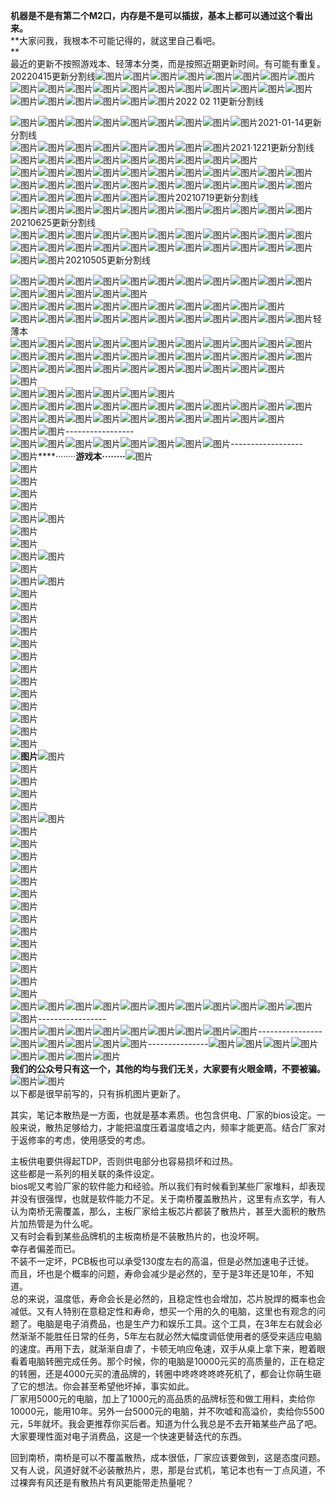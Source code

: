   
**机器是不是有第二个M2口，内存是不是可以插拔，基本上都可以通过这个看出来。**  
**大家问我，我根本不可能记得的，就这里自己看吧。  
**  
最近的更新不按照游戏本、轻薄本分类，而是按照近期更新时间。有可能有重复。  
20220415更新分割线![图片](https://mmbiz.qpic.cn/mmbiz_jpg/Wuan8G2kSYic1ZRwicWUibmic7JACcgW2BvWO1rZ5sjFxQT2P3kUVR0yo5kVLgJrVjvia8hVhTY1Jnia0oczZicwbeibWA/640?wx_fmt=jpeg)![图片](https://mmbiz.qpic.cn/mmbiz_jpg/Wuan8G2kSYic1ZRwicWUibmic7JACcgW2BvW2LNKveP6uXzXnwbJePzE5UTcpgFD0jF6ONK5QhKU0l9VwCE9yrIG2g/640?wx_fmt=jpeg)![图片](https://mmbiz.qpic.cn/mmbiz_jpg/Wuan8G2kSYic1ZRwicWUibmic7JACcgW2BvW8zKG1GxgT6vfibho2Yus3eIpbysmfFxiblKZOyesrul9TQOm7wRmzQGw/640?wx_fmt=jpeg)![图片](https://mmbiz.qpic.cn/mmbiz_jpg/Wuan8G2kSYic1ZRwicWUibmic7JACcgW2BvWGiclw5VtoxeOJFPVGQdJeLc2w8kibJ41c14Dl1m7NtuB4Gy7bLE17NCA/640?wx_fmt=jpeg)![图片](https://mmbiz.qpic.cn/mmbiz_jpg/Wuan8G2kSYic1ZRwicWUibmic7JACcgW2BvWOaLKtxcJDg5G3lrKOTjlPtkOQqRL4rJwrvAtCaf4FCJXaup7wq3uag/640?wx_fmt=jpeg)![图片](https://mmbiz.qpic.cn/mmbiz_jpg/Wuan8G2kSYic1ZRwicWUibmic7JACcgW2BvWtXGUsUc4kaRh737H7oVBFtKSYB45cqezwTZQjhgQ7NmrGMrUF8o1cA/640?wx_fmt=jpeg)![图片](https://mmbiz.qpic.cn/mmbiz_jpg/Wuan8G2kSYic1ZRwicWUibmic7JACcgW2BvW9hAAYkJGmDHYNFZTcJibauXiabkmFcicReiaQ2ACNhd2Nq8B1VjiaZTQR5g/640?wx_fmt=jpeg)![图片](https://mmbiz.qpic.cn/mmbiz_jpg/Wuan8G2kSYic1ZRwicWUibmic7JACcgW2BvWN6RaF1mfjkROMpBTM4z2YQBFYaGgUsN6iaElw50Awe2w5PaCUAs0Vjg/640?wx_fmt=jpeg)![图片](https://mmbiz.qpic.cn/mmbiz_jpg/Wuan8G2kSYic1ZRwicWUibmic7JACcgW2BvWBlO7m7ic8NdktfASAdyPYCe2ZeDqpxmbnNgsj8wFF2uC6z8s6rsdSrw/640?wx_fmt=jpeg)![图片](https://mmbiz.qpic.cn/mmbiz_jpg/Wuan8G2kSYic1ZRwicWUibmic7JACcgW2BvWMZWdNhT7BUVMzxaZrUeWibgyhRT6e0zPFX9Moiab5yrfwadqGekDP7GA/640?wx_fmt=jpeg)![图片](https://mmbiz.qpic.cn/mmbiz_jpg/Wuan8G2kSYic1ZRwicWUibmic7JACcgW2BvWfcJcKmVpOvXwp2rMsp8nVJudRKUib1dNmTSsMPPWFDOtjoM5YuyKMIw/640?wx_fmt=jpeg)![图片](https://mmbiz.qpic.cn/mmbiz_jpg/Wuan8G2kSYic1ZRwicWUibmic7JACcgW2BvWtLLXck47iaG96OOND2aopWF6VhpYpPDoZ0Cdw8ywHTC3paSvve1WmlA/640?wx_fmt=jpeg)![图片](https://mmbiz.qpic.cn/mmbiz_jpg/Wuan8G2kSYic1ZRwicWUibmic7JACcgW2BvWE3Iuwzrq1SSicSTyOAoZOeEudJsCGytx2ia7zMFOyUZC6eicWuuU0BX0w/640?wx_fmt=jpeg)![图片](https://mmbiz.qpic.cn/mmbiz_jpg/Wuan8G2kSYic1ZRwicWUibmic7JACcgW2BvWWMXnN48icuNgR3JVm1rlkEricBOBXgib0AKE9KIEgnOFCT0G1TAvMnlDQ/640?wx_fmt=jpeg)![图片](https://mmbiz.qpic.cn/mmbiz_jpg/Wuan8G2kSYic1ZRwicWUibmic7JACcgW2BvW2vyRRxx2deibwiceNnMt2Acu5YXvcj08yfvzHh3CurPC95zeyjM8RriaA/640?wx_fmt=jpeg)![图片](https://mmbiz.qpic.cn/mmbiz_jpg/Wuan8G2kSYic1ZRwicWUibmic7JACcgW2BvWL6xsUtb7xSWZazdTRDrlr9XzSEoWDRT7umxQcia1fEaIuTgiaJEel13w/640?wx_fmt=jpeg)![图片](https://mmbiz.qpic.cn/mmbiz_jpg/Wuan8G2kSYic1ZRwicWUibmic7JACcgW2BvWCaK8DfpcVwHtSDGkwfWiaOhnAWXsJe3mvhmLTJgEGABUzw2xmic3bWRg/640?wx_fmt=jpeg)![图片](https://mmbiz.qpic.cn/mmbiz_jpg/Wuan8G2kSYic1ZRwicWUibmic7JACcgW2BvW5LgD6OnQYpekFvsU0aoy8tftGN5ibWZ4ia6HRmQIISXhtVwLKggJwrOg/640?wx_fmt=jpeg)![图片](https://mmbiz.qpic.cn/mmbiz_jpg/Wuan8G2kSYic1ZRwicWUibmic7JACcgW2BvWKibmKoQeygEaSgFQ7eeuVeZUz5XqNL4MlR8KdOsQ4LP8pic12K63qtNg/640?wx_fmt=jpeg)![图片](https://mmbiz.qpic.cn/mmbiz_jpg/Wuan8G2kSYic1ZRwicWUibmic7JACcgW2BvWEWXqYI5X3puWDxj2RNicricDH8KurRAVtNafwq9fgo9viajyNah527U5w/640?wx_fmt=jpeg)![图片](https://mmbiz.qpic.cn/mmbiz_jpg/Wuan8G2kSYic1ZRwicWUibmic7JACcgW2BvWwpfJROLCBiadVP3tial9vZp2Tsibnh0G52hJdNO07M0OuNowUeuic9fEZg/640?wx_fmt=jpeg)![图片](https://mmbiz.qpic.cn/mmbiz_jpg/Wuan8G2kSYic1ZRwicWUibmic7JACcgW2BvWQNbQhTmCS4pP6zDgg3uSypSsh1xm6PRrPL8XS4PpM7iaz9MeJCp1DicA/640?wx_fmt=jpeg)![图片](https://mmbiz.qpic.cn/mmbiz_jpg/Wuan8G2kSYic1ZRwicWUibmic7JACcgW2BvWSbEchNFIf3lGlaSOUChBeAlOcZBjdjuaT11ABr54oTrMkfRibwG8CAg/640?wx_fmt=jpeg)![图片](https://mmbiz.qpic.cn/mmbiz_jpg/Wuan8G2kSYic1ZRwicWUibmic7JACcgW2BvWdSFIxic63N2IfQsXztJuNPAf3tUu4jlnItibJQ9Hyr8z7ECf1IPVbH2w/640?wx_fmt=jpeg)![图片](https://mmbiz.qpic.cn/mmbiz_jpg/Wuan8G2kSYic1ZRwicWUibmic7JACcgW2BvWM3nDkf3OO8ccP7ia0fVltMblDtL1AyycCBjs01t9Mef3vrlne54lYbg/640?wx_fmt=jpeg)2022 02 11更新分割线  
  
![图片](https://mmbiz.qpic.cn/mmbiz_jpg/Wuan8G2kSY85ejs4EwbreR53wiajmrIVM30aGFsu7cbRuNFibNn2SHHuMHInjq8J2bCE9YdhiabvIBMtF6OrQcjfg/640?wx_fmt=jpeg)![图片](https://mmbiz.qpic.cn/mmbiz_jpg/Wuan8G2kSY85ejs4EwbreR53wiajmrIVMMpibKXxHqvFvTzhIZ3OpNuyicnklRaO881GmDysme0yC14uMR2T7RBKA/640?wx_fmt=jpeg)![图片](https://mmbiz.qpic.cn/mmbiz_jpg/Wuan8G2kSY85ejs4EwbreR53wiajmrIVMKPRC4r9IKv5UGuT7H1AAzYKYIG3E4DZqu00U0K33qNbj9QMqUvFXMw/640?wx_fmt=jpeg)![图片](https://mmbiz.qpic.cn/mmbiz_jpg/Wuan8G2kSY85ejs4EwbreR53wiajmrIVM5WKv4kIesSPLn8sFClic8u0RlqyrXPHGUNKQ5MBlGnwhnfGDeps5NEA/640?wx_fmt=jpeg)![图片](https://mmbiz.qpic.cn/mmbiz_jpg/Wuan8G2kSY85ejs4EwbreR53wiajmrIVMYMVib7O9djiaoiavI1FZcaLAtsgbTyhPtP5Tmzu7JdVm7PYOGWibk7ysgQ/640?wx_fmt=jpeg)![图片](https://mmbiz.qpic.cn/mmbiz_jpg/Wuan8G2kSY85ejs4EwbreR53wiajmrIVMxDicjY98E2YL7mGRs5rzYjEjaGPSN6IJT03CDJVic7s4hODQzf9A5CKw/640?wx_fmt=jpeg)![图片](https://mmbiz.qpic.cn/mmbiz_jpg/Wuan8G2kSY85ejs4EwbreR53wiajmrIVMjib5DOianVywrhzAjL4pqnKEnLNDUwkEoqDZCGibf3V6D2dRfP7kVMPZw/640?wx_fmt=jpeg)![图片](https://mmbiz.qpic.cn/mmbiz_jpg/Wuan8G2kSY85ejs4EwbreR53wiajmrIVMicyRGs5Wy3rbfxfu4wG13v1o1qZs4ubPLUHXhAaBjcaR1jMuCF3HZDw/640?wx_fmt=jpeg)![图片](https://mmbiz.qpic.cn/mmbiz_jpg/Wuan8G2kSY85ejs4EwbreR53wiajmrIVMiamUsORuegT9cCkhfoR4c1gTic3yc1lf4CDibam1QLDGO55bEjia2FFnng/640?wx_fmt=jpeg)2021-01-14更新分割线  
![图片](https://mmbiz.qpic.cn/mmbiz_jpg/Wuan8G2kSYibE2rficVcf4yRMgzaicj5WcE1p2gL5vMNtnID6oV94bBibiauuKRCvCz4hK4MXvXmmAiaZqnNtoytAeCA/640?wx_fmt=jpeg)![图片](https://mmbiz.qpic.cn/mmbiz_jpg/Wuan8G2kSYicn62IeaA6nN6A0lsYDJ3nz3PbKjZXUTeD9lyXZmOR4107rShUMuYOzrDbliaurvKOZlshQiabxhBeg/640?wx_fmt=jpeg)![图片](https://mmbiz.qpic.cn/mmbiz_jpg/Wuan8G2kSYicn62IeaA6nN6A0lsYDJ3nzicvg777XLo8QvjSDlC7G0WS0xaic0vgAnAow9YFyoiaw1kNBkKnicBX0cQ/640?wx_fmt=jpeg)![图片](https://mmbiz.qpic.cn/mmbiz_jpg/Wuan8G2kSYicn62IeaA6nN6A0lsYDJ3nz8KSosEfTHh6LaK53XxS9QrYhX1NApxXGuibHVicck4qSvRSoP8Aepc9Q/640?wx_fmt=jpeg)![图片](https://mmbiz.qpic.cn/mmbiz_jpg/Wuan8G2kSYicn62IeaA6nN6A0lsYDJ3nz0O23agCjgDicMFIz0cJM18Hc1CNmLfcMwZ6iaPHiczSiaxibVA7ta1eMdHg/640?wx_fmt=jpeg)![图片](https://mmbiz.qpic.cn/mmbiz_jpg/Wuan8G2kSYicn62IeaA6nN6A0lsYDJ3nzO8k0oGUsVLNibq7tYGDqyFAoFQTXaT0ve1onCJQXRxGUlbicTqRaelJw/640?wx_fmt=jpeg)![图片](https://mmbiz.qpic.cn/mmbiz_jpg/Wuan8G2kSYicn62IeaA6nN6A0lsYDJ3nzlwnowDmicKVkQiaqkyGicia0MDgic1N32LrrY2kHHibpHRsIWCzT1DbAfEUA/640?wx_fmt=jpeg)![图片](https://mmbiz.qpic.cn/mmbiz_jpg/Wuan8G2kSYicn62IeaA6nN6A0lsYDJ3nzojA3HvIxoxJM1o95OOCKXZlgRBokSx08iaJDojqCu2ZpPbJrfpK0N3A/640?wx_fmt=jpeg)2021·1221更新分割线  
![图片](https://mmbiz.qpic.cn/mmbiz_jpg/Wuan8G2kSY84AGkh2BfkJ7vFEOrgZe6DKgkKH0GRybVFicbLA5vV5dWFnBWziaWjbZ760V0j6O1LLTKfrh5hhLGg/640?wx_fmt=jpeg)![图片](https://mmbiz.qpic.cn/mmbiz_jpg/Wuan8G2kSY84AGkh2BfkJ7vFEOrgZe6DLEKAK1th0qohHrq33ia7yCRIicouwibv2P3a4OUxYeo5Mw9qdac54Dxcw/640?wx_fmt=jpeg)![图片](https://mmbiz.qpic.cn/mmbiz_jpg/Wuan8G2kSY84AGkh2BfkJ7vFEOrgZe6DCrZfpu85RB8YQzibOicvDA3LC5Q0nicGURgHnAzJzfRXkLYZGjXib9OOkQ/640?wx_fmt=jpeg)![图片](https://mmbiz.qpic.cn/mmbiz_jpg/Wuan8G2kSY84AGkh2BfkJ7vFEOrgZe6DO7n2SeRIq9NApVy5iaOUpB7MeG6kAl3YtYjmDc4eGBkdYicDC1ibTqBHg/640?wx_fmt=jpeg)![图片](https://mmbiz.qpic.cn/mmbiz_jpg/Wuan8G2kSY84AGkh2BfkJ7vFEOrgZe6D9W6gPdPOyAkYKLnHu5mFq5XictqfwPmm8GG26UGPvpfeoBGgicOanWRw/640?wx_fmt=jpeg)![图片](https://mmbiz.qpic.cn/mmbiz_jpg/Wuan8G2kSY84AGkh2BfkJ7vFEOrgZe6DkZbmytbWV32huBrefu0SAe7YpQrIGoWmz1ZbGtXWSUX9MqmYcTtaBg/640?wx_fmt=jpeg)![图片](https://mmbiz.qpic.cn/mmbiz_jpg/Wuan8G2kSY84AGkh2BfkJ7vFEOrgZe6Dh0iaoxAlyCe2fKEZu4aIF4nibENNoJrhln8KZU8G0K3HrB8UJ1wTljaw/640?wx_fmt=jpeg)![图片](https://mmbiz.qpic.cn/mmbiz_jpg/Wuan8G2kSY84AGkh2BfkJ7vFEOrgZe6Dic5ibhvbmrN4pGgzbibHp1NljEEclIhOVibVl0WUEXtJXbdW2aZOT7wpqQ/640?wx_fmt=jpeg)![图片](https://mmbiz.qpic.cn/mmbiz_jpg/Wuan8G2kSY84AGkh2BfkJ7vFEOrgZe6DU9w3bK8GKgkExP1X1SIXA5m0FlKdt4QM5eiaMO6J2Vu8zypia78yibw0Q/640?wx_fmt=jpeg)  
![图片](https://mmbiz.qpic.cn/mmbiz_jpg/Wuan8G2kSY84AGkh2BfkJ7vFEOrgZe6DhgTUJwdUEX4cz9HJ5Nia2GfD98vYyp3p3ZaDOGdwUacQ4b9C8Xms3Qg/640?wx_fmt=jpeg)![图片](https://mmbiz.qpic.cn/mmbiz_jpg/Wuan8G2kSY84AGkh2BfkJ7vFEOrgZe6Dwj454z6kM8DWyUjUDPgtBAcpqTC1NE0icjuELTGN8mQ6DKraY4Giae8A/640?wx_fmt=jpeg)![图片](https://mmbiz.qpic.cn/mmbiz_jpg/Wuan8G2kSY84AGkh2BfkJ7vFEOrgZe6DmcsUibHMPxTjEecLRvgwXfxPBibrOOvV9u5uOiaNTSluOfBQ6jeuL0vXw/640?wx_fmt=jpeg)![图片](https://mmbiz.qpic.cn/mmbiz_jpg/Wuan8G2kSY84AGkh2BfkJ7vFEOrgZe6Dnx2GNxRFsoV1k2C6GibQiaKOvZYVFTPyZia8VqPZKNdNicRT4AOTZ6c35A/640?wx_fmt=jpeg)![图片](https://mmbiz.qpic.cn/mmbiz_jpg/Wuan8G2kSY84AGkh2BfkJ7vFEOrgZe6DjqQ6Q6X10uHfOu8F8DKJAliaZr40bz69eXp0mHpQ6WWRRkdaickiaPqIw/640?wx_fmt=jpeg)![图片](https://mmbiz.qpic.cn/mmbiz_jpg/Wuan8G2kSY84AGkh2BfkJ7vFEOrgZe6Dtf72VibJmFOG31RFUvicAoo0JCc0ia0apibR3lq7HdIaJdhs4YfUDQgoYg/640?wx_fmt=jpeg)![图片](https://mmbiz.qpic.cn/mmbiz_jpg/Wuan8G2kSY84AGkh2BfkJ7vFEOrgZe6DgBDQyr2bUxFibxDppAecNoppMz1aGf7nzoBxibGZt3OHWXsPX4VDzs6A/640?wx_fmt=jpeg)![图片](https://mmbiz.qpic.cn/mmbiz_jpg/Wuan8G2kSY84AGkh2BfkJ7vFEOrgZe6D1I3dHIJbqpV9tDZxSvPvlIL5ceu6nhd3gk350KrAE3feuOe1lbDbnQ/640?wx_fmt=jpeg)![图片](https://mmbiz.qpic.cn/mmbiz_jpg/Wuan8G2kSY84AGkh2BfkJ7vFEOrgZe6DQfA9EicPsQ1shCib4HeYOrI660mIeXkX0UVEcmc9tUYxnKWGX8YWbaJQ/640?wx_fmt=jpeg)![图片](https://mmbiz.qpic.cn/mmbiz_jpg/Wuan8G2kSY84AGkh2BfkJ7vFEOrgZe6DmbUxm7OYUYxaQCL11hOCkDicYtYwd55hP0zHgcD3rNtZ80XT19s69nA/640?wx_fmt=jpeg)![图片](https://mmbiz.qpic.cn/mmbiz_jpg/Wuan8G2kSY84AGkh2BfkJ7vFEOrgZe6Diar40ferrMjTsKPGmssRib1OhrROSTccEa7fXWQMMFgbjFo6HP1iaQztQ/640?wx_fmt=jpeg)![图片](https://mmbiz.qpic.cn/mmbiz_jpg/Wuan8G2kSY84AGkh2BfkJ7vFEOrgZe6DhR3UhTIFwTcE9PPnBAGm57WdmqsdMy7OH9Kt5nz2lWt4HiaJzo9X8KQ/640?wx_fmt=jpeg)![图片](https://mmbiz.qpic.cn/mmbiz_jpg/Wuan8G2kSY84AGkh2BfkJ7vFEOrgZe6DLJsibWia4Y5icZ9IO5prnTWP8vJV2TiciaiaInCZCsEibeDP2aZGoXM5HgTGg/640?wx_fmt=jpeg)![图片](https://mmbiz.qpic.cn/mmbiz_jpg/Wuan8G2kSY84AGkh2BfkJ7vFEOrgZe6DdnjZq4ics7hPlNXrhwl5uzvfUjQX8l21e0A2Ctg2kHmk8waichVFNLow/640?wx_fmt=jpeg)![图片](https://mmbiz.qpic.cn/mmbiz_jpg/Wuan8G2kSY84AGkh2BfkJ7vFEOrgZe6D0RLTfFibqACgvZic2ohuC3VpIF4TH0ztQfLYlRbElon2Ricricr9icJSuHw/640?wx_fmt=jpeg)![图片](https://mmbiz.qpic.cn/mmbiz_jpg/Wuan8G2kSY84AGkh2BfkJ7vFEOrgZe6DnxiawpaHT4ia2lYXFuwm4mugiav92vkQ0GgPiaaBJCPncs465Xh6rCA8TA/640?wx_fmt=jpeg)![图片](https://mmbiz.qpic.cn/mmbiz_jpg/Wuan8G2kSY84AGkh2BfkJ7vFEOrgZe6DeOBt27EFfNTxCnOibiaicib24boe64ma4yPSldtNB0rZgaCT1CEbkoShDQ/640?wx_fmt=jpeg)![图片](https://mmbiz.qpic.cn/mmbiz_jpg/Wuan8G2kSY84AGkh2BfkJ7vFEOrgZe6DsxMK3pEv9uotGIksMmjYZicbHFicg89wlgX7J2RPajK3Jn49dDKRIfxA/640?wx_fmt=jpeg)![图片](https://mmbiz.qpic.cn/mmbiz_jpg/Wuan8G2kSY84AGkh2BfkJ7vFEOrgZe6DfmGXFKH4qlRzxVgzibpn62ZdDpEbCEC7jo50j4w8vWPAiaIcaYkX4EQw/640?wx_fmt=jpeg)![图片](https://mmbiz.qpic.cn/mmbiz_jpg/Wuan8G2kSY84AGkh2BfkJ7vFEOrgZe6DWWeibciaPIouACt4o5RKH05K3SdpT4CKBQE9Cel2PppiasY5J40QnCmXQ/640?wx_fmt=jpeg)![图片](https://mmbiz.qpic.cn/mmbiz_jpg/Wuan8G2kSY84AGkh2BfkJ7vFEOrgZe6DpyiaQAoSbo3mOB7eewo3wmJJpJEcwHqYAticqIiaArRd99AoksoeWOziaw/640?wx_fmt=jpeg)![图片](https://mmbiz.qpic.cn/mmbiz_jpg/Wuan8G2kSY84AGkh2BfkJ7vFEOrgZe6DXdKbEiaPiatArL0TJSrsRjQR4B59osr4S6GrT3SIhMJC3oUtncKJxibdw/640?wx_fmt=jpeg)![图片](https://mmbiz.qpic.cn/mmbiz_jpg/Wuan8G2kSY84AGkh2BfkJ7vFEOrgZe6D5RibqXK0Nh61ypovgqHtykMr1bxbKhImJYqV9rfIibqibv6Tk75r15Jlg/640?wx_fmt=jpeg)![图片](https://mmbiz.qpic.cn/mmbiz_jpg/Wuan8G2kSY84AGkh2BfkJ7vFEOrgZe6D9fsTT4GEyI8kiaQeicBhofsC7ydukcA6gOZUmJiaZXlv8UAp72Hsax1mw/640?wx_fmt=jpeg)![图片](https://mmbiz.qpic.cn/mmbiz_jpg/Wuan8G2kSY84AGkh2BfkJ7vFEOrgZe6DMU7QMiagQsUWuqdUhPMYL8xJvlBI8CB9RxjM1dICOH7lwdibt907xlHA/640?wx_fmt=jpeg)![图片](https://mmbiz.qpic.cn/mmbiz_jpg/Wuan8G2kSY84AGkh2BfkJ7vFEOrgZe6D4Xk52e2MLibuWm2AInQcRdxFXYT4j05uk8gtlIib6d6NfiadN4O14szUA/640?wx_fmt=jpeg)![图片](https://mmbiz.qpic.cn/mmbiz_jpg/Wuan8G2kSY84AGkh2BfkJ7vFEOrgZe6DwmUeVdKVGoHgn0t3STONhj43rH18M4ibIjM2SR7QAAYdFVCPic99XnlA/640?wx_fmt=jpeg)![图片](https://mmbiz.qpic.cn/mmbiz_jpg/Wuan8G2kSY84AGkh2BfkJ7vFEOrgZe6Do9T9Xk9NIe5CBzoHJGZB2ZjJFPaQLmCwboJXujtbzMdSRsEH2iciaYVw/640?wx_fmt=jpeg)20210719更新分割线  
![图片](https://mmbiz.qpic.cn/mmbiz_jpg/Wuan8G2kSY8baYAiaZ5AxVxg6jPzjKMxjd1p6omn7deBFz1RonBkIcvwggRpLqA05SAesbYok5mMbGoJpS7P2jw/640?wx_fmt=jpeg)![图片](https://mmbiz.qpic.cn/mmbiz_jpg/Wuan8G2kSY8baYAiaZ5AxVxg6jPzjKMxjQKUV0ZFmqUjice0oT8ibBFgMkOwVPtz5ohndsmF9iabBewb0T50sVibzFA/640?wx_fmt=jpeg)![图片](https://mmbiz.qpic.cn/mmbiz_jpg/Wuan8G2kSY8baYAiaZ5AxVxg6jPzjKMxjYpic0hqtu4uTkuCiaTDNMj6d1AgB6nR4fzphianaiaVLEiaTdicC1ibnWKy7g/640?wx_fmt=jpeg)![图片](https://mmbiz.qpic.cn/mmbiz_jpg/Wuan8G2kSY8baYAiaZ5AxVxg6jPzjKMxjAiaicQkKj54dY0ybHrmDk5Wob9XmwLKlZ8IUnFcfxzXEGOTyUEyIDXlg/640?wx_fmt=jpeg)![图片](https://mmbiz.qpic.cn/mmbiz_jpg/Wuan8G2kSY8baYAiaZ5AxVxg6jPzjKMxjrUC66YIG3ge89Zl5HorBcCNPfWFlo82nANsMOZn6HPuias2tvUqQrRg/640?wx_fmt=jpeg)![图片](https://mmbiz.qpic.cn/mmbiz_jpg/Wuan8G2kSY8baYAiaZ5AxVxg6jPzjKMxjYuhB0jXj9PUtN1bsMhIekWYMlLseMdicoCLv8pjWCxJlxZQddiaNNCiaw/640?wx_fmt=jpeg)![图片](https://mmbiz.qpic.cn/mmbiz_jpg/Wuan8G2kSY8baYAiaZ5AxVxg6jPzjKMxjrSNhx83pDqo3yxqPxxGPwiaP4qBphMvMwSDXV1rTuKM82xkhy5icjKicg/640?wx_fmt=jpeg)![图片](https://mmbiz.qpic.cn/mmbiz_jpg/Wuan8G2kSY8baYAiaZ5AxVxg6jPzjKMxjzUfwwN6uWWN4snibLYJNw3kNwHG9mjkEsXgmRXTpLVOoZMZNNd1eAHw/640?wx_fmt=jpeg)![图片](https://mmbiz.qpic.cn/mmbiz_jpg/Wuan8G2kSY8baYAiaZ5AxVxg6jPzjKMxjOV0NtvYc83UTXBWlc144CcspxYbmUVC0OuZM3oHic9aqHwTaaGoPKSg/640?wx_fmt=jpeg)![图片](https://mmbiz.qpic.cn/mmbiz_jpg/Wuan8G2kSY8baYAiaZ5AxVxg6jPzjKMxjibhicicTyRd3kVB6iasBLvQibrIwCZsL4uVa5b2dCYUr8a2fLPyf5bAhLpA/640?wx_fmt=jpeg)![图片](https://mmbiz.qpic.cn/mmbiz_jpg/Wuan8G2kSY8baYAiaZ5AxVxg6jPzjKMxjXicrZYmVMSuFr2xr1sODYkvKoXySYicsicpAnPtw7XAkibSlBK3YT5sCuA/640?wx_fmt=jpeg)20210625更新分割线  
![图片](https://mmbiz.qpic.cn/mmbiz_jpg/Wuan8G2kSY9LSSTBrdcicLuLGbk9mrqoqTnsiayj9TkKroLF9XxhU8b8sPBBibNq8ico2A9STqTTg6UvkYKFSIYkng/640?wx_fmt=jpeg)![图片](https://mmbiz.qpic.cn/mmbiz_jpg/Wuan8G2kSY9LSSTBrdcicLuLGbk9mrqoqIcbjP4mHXBRqq8kNSfaIQzt7Ac2oXcpbVkiaQxrf7xof3sTNAjIUNaA/640?wx_fmt=jpeg)![图片](https://mmbiz.qpic.cn/mmbiz_jpg/Wuan8G2kSY9LSSTBrdcicLuLGbk9mrqoqricyzIvEkkD6UhLZWOEWpMfLmZibPymOxGYaFwJWwibahWy246SVewClA/640?wx_fmt=jpeg)![图片](https://mmbiz.qpic.cn/mmbiz_jpg/Wuan8G2kSY9LSSTBrdcicLuLGbk9mrqoqKBSFs5HbSGNKFtPe62IODibRLxwxFswCNNcJlfichvTo1x474EKzZ0KA/640?wx_fmt=jpeg)![图片](https://mmbiz.qpic.cn/mmbiz_jpg/Wuan8G2kSY9LSSTBrdcicLuLGbk9mrqoqeC9gnI4uGibfZyV6wnia5HmicasntACfxibCoC8yO7Jw5gKSTO0erUC9OQ/640?wx_fmt=jpeg)![图片](https://mmbiz.qpic.cn/mmbiz_jpg/Wuan8G2kSY9LSSTBrdcicLuLGbk9mrqoq6vyHbSMyeibb8TuQqemA0C6QjjcAia3Nnso0k1YGQRugVHYxfsQpDRlw/640?wx_fmt=jpeg)![图片](https://mmbiz.qpic.cn/mmbiz_jpg/Wuan8G2kSY9LSSTBrdcicLuLGbk9mrqoqKb6uNVDZDnuxFBhrtxn8z9poeDyZk9CxXYicd03YhsxRpEiagf64qK3g/640?wx_fmt=jpeg)![图片](https://mmbiz.qpic.cn/mmbiz_jpg/Wuan8G2kSY9LSSTBrdcicLuLGbk9mrqoqA3wp6xawKw77fIiceyjvhibOdRxO87LbdiawnSIMdj9wGxr2coU6oQT7A/640?wx_fmt=jpeg)![图片](https://mmbiz.qpic.cn/mmbiz_jpg/Wuan8G2kSY9LSSTBrdcicLuLGbk9mrqoqQkEspKCDKjL5c6ZxsglRLiapk8m4ee5pscSOibtr5QMyxLXibSSyticdlQ/640?wx_fmt=jpeg)![图片](https://mmbiz.qpic.cn/mmbiz_jpg/Wuan8G2kSY9LSSTBrdcicLuLGbk9mrqoqicxZFVzxfpN0vcS4KS2MiaRIa7Osly04Hgh0ibJS9caScJqRvr8bxhgVg/640?wx_fmt=jpeg)![图片](https://mmbiz.qpic.cn/mmbiz_jpg/Wuan8G2kSY9LSSTBrdcicLuLGbk9mrqoqxYeFeF3Zicy42DY2eVatEb93DvLXib1J77URT1icice0VibSKib2iaNDSrV9g/640?wx_fmt=jpeg)![图片](https://mmbiz.qpic.cn/mmbiz_jpg/Wuan8G2kSY9LSSTBrdcicLuLGbk9mrqoqT7nJMrpPBHaLwmPJH3IMIIdYIOSb6CXdmiaFA3iaqSxkKiaymZkbnn2Fw/640?wx_fmt=jpeg)![图片](https://mmbiz.qpic.cn/mmbiz_jpg/Wuan8G2kSY9LSSTBrdcicLuLGbk9mrqoqED08wCCCh28V9UqPusYSuJFw9FLcpfrorwDeX4ia1vuZTD6bvrVeNGg/640?wx_fmt=jpeg)![图片](https://mmbiz.qpic.cn/mmbiz_jpg/Wuan8G2kSY9LSSTBrdcicLuLGbk9mrqoqOXcZrN1GPnicCibZVDmenUOf2XufTw5aUrvA1UxW2JJiaHzkoHFjhWajA/640?wx_fmt=jpeg)![图片](https://mmbiz.qpic.cn/mmbiz_jpg/Wuan8G2kSY9LSSTBrdcicLuLGbk9mrqoqxbzEQe2dofCPDj0WdLv0Via0D1DSvU5icr3178SaGGPsffHbGJHkMRBQ/640?wx_fmt=jpeg)![图片](https://mmbiz.qpic.cn/mmbiz_jpg/Wuan8G2kSY9LSSTBrdcicLuLGbk9mrqoqia6ugxGxWZtXEoYCYW3OCNroZst7dHlZMIXCW5JYfQc2M4m8k7ibicupA/640?wx_fmt=jpeg)![图片](https://mmbiz.qpic.cn/mmbiz_jpg/Wuan8G2kSY9LSSTBrdcicLuLGbk9mrqoqz5icIdj7ic3vws7S39dDY0Eb1h33tNJql6cutEhSew1oeS1afT6ZibchA/640?wx_fmt=jpeg)![图片](https://mmbiz.qpic.cn/mmbiz_jpg/Wuan8G2kSY9LSSTBrdcicLuLGbk9mrqoq4XP7Aibe8ButHV1Eiaib6ibiadicussM8j0ibMxLbAdibkNzYL0cyn3xr4icjoA/640?wx_fmt=jpeg)![图片](https://mmbiz.qpic.cn/mmbiz_jpg/Wuan8G2kSY9LSSTBrdcicLuLGbk9mrqoq4kmwo0DJTTYMpS5xBVO2tJib6ayPgcgbPhz1Fbs3R1uLYiaulLQ1LW8w/640?wx_fmt=jpeg)![图片](https://mmbiz.qpic.cn/mmbiz_jpg/Wuan8G2kSY9LSSTBrdcicLuLGbk9mrqoqk1Kh0oaGxu6ia6Lz5VQhJJUInbNHcRQ1oYZsS2D5ib6SMG0aGlXRhBAw/640?wx_fmt=jpeg)![图片](https://mmbiz.qpic.cn/mmbiz_jpg/Wuan8G2kSY9LSSTBrdcicLuLGbk9mrqoq2B11uoxuQqlwPpMFCqzAr3BOAbHJSHUvgDibWT71Yibe2z4nrUXGibibfw/640?wx_fmt=jpeg)![图片](https://mmbiz.qpic.cn/mmbiz_jpg/Wuan8G2kSY9LSSTBrdcicLuLGbk9mrqoqy2Y8ibDAehqs6IjrERDA4xCV7pA7e32hPRFVfpxY7TpESUGSj3Kia1Hg/640?wx_fmt=jpeg)![图片](https://mmbiz.qpic.cn/mmbiz_jpg/Wuan8G2kSY9LSSTBrdcicLuLGbk9mrqoqUj8IT0Ebacek89nO128LXJea8OH4OHll37oBznAiauTowPepXKekzdw/640?wx_fmt=jpeg)![图片](https://mmbiz.qpic.cn/mmbiz_jpg/Wuan8G2kSY9LSSTBrdcicLuLGbk9mrqoqibAiaHc0iaWw2xun951rJFXq0QlLgTqAJqlUzG61WiaeHqcWPvmotGvfBA/640?wx_fmt=jpeg)20210505更新分割线  
  
![图片](https://mmbiz.qpic.cn/mmbiz_jpg/Wuan8G2kSYicevzic89tuibWPrNu9jb6jDF84HeMfogMfEy6Aq8q6KDnmXkc5gCEjCCTN6oxFrVAia1Pykm2mtCyfw/640?wx_fmt=jpeg)![图片](https://mmbiz.qpic.cn/mmbiz_jpg/Wuan8G2kSYicevzic89tuibWPrNu9jb6jDFd2yRzMcjFyYOILykiaVpiaE2yA5ktb8xao07cBvXcIGKTbtRDOg52JoA/640?wx_fmt=jpeg)![图片](https://mmbiz.qpic.cn/mmbiz_jpg/Wuan8G2kSYicevzic89tuibWPrNu9jb6jDFW9tPicCYsAPFWRmDsgX7PRXEFmIQm9EA6icxMU9UzHhmQEtpEKianBCZw/640?wx_fmt=jpeg)![图片](https://mmbiz.qpic.cn/mmbiz_jpg/Wuan8G2kSYicevzic89tuibWPrNu9jb6jDFesqEPWZfQ3HjhsLuucBFYKiba4RoiaGa0RMG7FGtpUEpoEbgvicZpZtTQ/640?wx_fmt=jpeg)![图片](https://mmbiz.qpic.cn/mmbiz_jpg/Wuan8G2kSYicevzic89tuibWPrNu9jb6jDFGCWjntIialDEI0RxPvrgR1OhGibtajeBC1RlngP7LJWxWmBlR1nrhsJg/640?wx_fmt=jpeg)![图片](https://mmbiz.qpic.cn/mmbiz_jpg/Wuan8G2kSYicevzic89tuibWPrNu9jb6jDFPKT0uaOVjoFticCGc0eJWcDib24PEibWhJHJVDMq4NMMB2DZIsF98tuew/640?wx_fmt=jpeg)![图片](https://mmbiz.qpic.cn/mmbiz_jpg/Wuan8G2kSYicevzic89tuibWPrNu9jb6jDF5C2pCBicRneODgT28EF2NlPJxmmLH6PZVw7JgtszrFs93bujPYQ0zcw/640?wx_fmt=jpeg)![图片](https://mmbiz.qpic.cn/mmbiz_jpg/Wuan8G2kSYicevzic89tuibWPrNu9jb6jDFkPNm0OPJyC0qfUZHb2aM2YTnbaWWsfPicX7ELgiaU8QVwGeKuiaXMCOXQ/640?wx_fmt=jpeg)![图片](https://mmbiz.qpic.cn/mmbiz_jpg/Wuan8G2kSYicevzic89tuibWPrNu9jb6jDFz5CzIriaFu3SSLSeM1XEoTDXonvZCIvoU4WEicrXKqicOr2gLicHH0lXcg/640?wx_fmt=jpeg)![图片](https://mmbiz.qpic.cn/mmbiz_jpg/Wuan8G2kSYicevzic89tuibWPrNu9jb6jDF7ZwZSCCd5vKlsuv6pg8pQI2gr1WorYo5Fb941z85xAAaHgo6DgR9QA/640?wx_fmt=jpeg)![图片](https://mmbiz.qpic.cn/mmbiz_jpg/Wuan8G2kSYicevzic89tuibWPrNu9jb6jDFDLJFibacXVfCq5ErRzyhKzWCpaibic6K5B45NQL9nmAoJjwoW0o6OgSXg/640?wx_fmt=jpeg)![图片](https://mmbiz.qpic.cn/mmbiz_jpg/Wuan8G2kSYicevzic89tuibWPrNu9jb6jDFrDpaZwpeGs2bKNp0b5pbdHdRicMMIsF4httHlDGb48TrE47B4aCoM9w/640?wx_fmt=jpeg)![图片](https://mmbiz.qpic.cn/mmbiz_jpg/Wuan8G2kSYicevzic89tuibWPrNu9jb6jDF9rvSfrA7SicXuCJX2EC4VgdBxMFacwwcCOaZZ1mMr0sIZabqwbA8Uag/640?wx_fmt=jpeg)![图片](https://mmbiz.qpic.cn/mmbiz_jpg/Wuan8G2kSYicevzic89tuibWPrNu9jb6jDFBibo0Z3XQVyaMQMK2TrbgaKPh0wGEVq7aJPcKPTiaZias1zRtMico0lQ8A/640?wx_fmt=jpeg)![图片](https://mmbiz.qpic.cn/mmbiz_jpg/Wuan8G2kSYicevzic89tuibWPrNu9jb6jDFs7syCibn1BuEib5gdOoO5wOjYxic0Yc1beOo5GJ6yLWDoib8yPWJfjHyXw/640?wx_fmt=jpeg)![图片](https://mmbiz.qpic.cn/mmbiz_jpg/Wuan8G2kSY9Ovjg5cEQqF02OcZJxkk8t9jBpbEkH43LmxaF1ia4dbHpLTdjf0W2gAvmOicHd4cYmySk11oJuAJww/640?wx_fmt=jpeg)  
![图片](https://mmbiz.qpic.cn/mmbiz_jpg/Wuan8G2kSY9Ovjg5cEQqF02OcZJxkk8tDictQ9BYu4YcYvdlS7vtwVVkyJsptFEDCc7y30ib2RicVibdiaj9lGIx7RA/640?wx_fmt=jpeg)![图片](https://mmbiz.qpic.cn/mmbiz_jpg/Wuan8G2kSY9Ovjg5cEQqF02OcZJxkk8tBD3upu3YiaNicVqZ1WUFFPeic1m19205mLLn5L28cJIV2H5nmkJSWcvjQ/640?wx_fmt=jpeg)![图片](https://mmbiz.qpic.cn/mmbiz_jpg/Wuan8G2kSY9Ovjg5cEQqF02OcZJxkk8tU1GPquyrmdibWffOJVibdnEric3ibR2YcUfiabJX038TjvnRDHSbPEWiaEmw/640?wx_fmt=jpeg)![图片](https://mmbiz.qpic.cn/mmbiz_jpg/Wuan8G2kSY9Ovjg5cEQqF02OcZJxkk8t1Cib6tNfDR25ZudGxAC99hjczuqN3pOopWdKykm7YPtuTJ9ya9E2vdw/640?wx_fmt=jpeg)![图片](https://mmbiz.qpic.cn/mmbiz_jpg/Wuan8G2kSY9Ovjg5cEQqF02OcZJxkk8tvCucicVzCkTu1v24PAK9Gn9wSxcqowGhfcszvueIEKUW9MlTTZic6W9g/640?wx_fmt=jpeg)![图片](https://mmbiz.qpic.cn/mmbiz_jpg/Wuan8G2kSY9Ovjg5cEQqF02OcZJxkk8ttvtUCGOibbkc57ibrAcKJNPeJrKTepSAiaOTibfF1viapXZcIic1xaQVFIHQ/640?wx_fmt=jpeg)![图片](https://mmbiz.qpic.cn/mmbiz_jpg/Wuan8G2kSY9Ovjg5cEQqF02OcZJxkk8tZoDSNW3PUW35Bx2CRb6IgleR0Kz8LOqIMWw4WfHRVCIL4icBOLsmpNA/640?wx_fmt=jpeg)![图片](https://mmbiz.qpic.cn/mmbiz_jpg/Wuan8G2kSY9Ovjg5cEQqF02OcZJxkk8tFmkmqHPQFUlkYzuA8oiaDTsiabOmsUBdtk1LqViakzXBCiaiaeELm7RY6zA/640?wx_fmt=jpeg)![图片](https://mmbiz.qpic.cn/mmbiz_jpg/Wuan8G2kSY9Ovjg5cEQqF02OcZJxkk8tfSthBvcIUuZGuns1icemgjIRr5TPwianCWnq3hKibd8paZSce6KYh633Q/640?wx_fmt=jpeg)![图片](https://mmbiz.qpic.cn/mmbiz_jpg/Wuan8G2kSY9Ovjg5cEQqF02OcZJxkk8tNnGpibQVBiaCoEoiaictwGdlRfMma4HQYbJVCNff1RjHTic5GZEMul59yjg/640?wx_fmt=jpeg)  
![图片](https://mmbiz.qpic.cn/mmbiz_jpg/Wuan8G2kSY9Ovjg5cEQqF02OcZJxkk8tkWgUhSPrrPaXd3YBhIrLDNd88IekX1pMRUteMlzljjtssaHmuAq0mA/640?wx_fmt=jpeg)![图片](https://mmbiz.qpic.cn/mmbiz_jpg/Wuan8G2kSY9Ovjg5cEQqF02OcZJxkk8tnKfjnOLZbgBPYuRE3HS6qeJYcVz4Sf8d29eT0tbdGbYXLk8GibqZ3nA/640?wx_fmt=jpeg)![图片](https://mmbiz.qpic.cn/mmbiz_jpg/Wuan8G2kSY9Ovjg5cEQqF02OcZJxkk8tYAibrg033kVvYW8qmQ2n92Krscs7ricVF5EA1ek1g3eakib8PzN0FziawA/640?wx_fmt=jpeg)![图片](https://mmbiz.qpic.cn/mmbiz_jpg/Wuan8G2kSY9Ovjg5cEQqF02OcZJxkk8tdIURIBHmfDLnKOxY6Gic7RicMuGFYyts624ycRkOIvcG3wJRm9qkUDkQ/640?wx_fmt=jpeg)![图片](https://mmbiz.qpic.cn/mmbiz_jpg/Wuan8G2kSY9Ovjg5cEQqF02OcZJxkk8tA1pH0xcp5V6jPTyCpk70u7lbSMZiaibh3SlUL0u1Etfocx4MTthXbtHw/640?wx_fmt=jpeg)![图片](https://mmbiz.qpic.cn/mmbiz_jpg/Wuan8G2kSY9Ovjg5cEQqF02OcZJxkk8t5RkCvoGVeSPhlhtdWzMPNFDvspCygtYjFPaxBeabOsicxnVrxN3y0MQ/640?wx_fmt=jpeg)![图片](https://mmbiz.qpic.cn/mmbiz_jpg/Wuan8G2kSY9Ovjg5cEQqF02OcZJxkk8tXbWtNTziaiashGudK00mrtRueF1WMXibakFr4wRqNPkVWia8cPPvuCjTSQ/640?wx_fmt=jpeg)![图片](https://mmbiz.qpic.cn/mmbiz_jpg/Wuan8G2kSY9Ovjg5cEQqF02OcZJxkk8tYInJib425ibzVdps1LaDE4BwY4J7yK5AXR6kjr2gIiaPa5dOZHmHUicgeg/640?wx_fmt=jpeg)![图片](https://mmbiz.qpic.cn/mmbiz_jpg/Wuan8G2kSY9Ovjg5cEQqF02OcZJxkk8t6O9a1iarDT09UicCtNAP50DJkxYRHiaRULQJib48jKwngElZdicQEF4ViagA/640?wx_fmt=jpeg)![图片](https://mmbiz.qpic.cn/mmbiz_jpg/Wuan8G2kSY9Ovjg5cEQqF02OcZJxkk8tH4vkKDB8m7PibgiajRf2lNVlkgA0w4cSZg8ncaeYlfIQHyRNyW4ronyA/640?wx_fmt=jpeg)![图片](https://mmbiz.qpic.cn/mmbiz_jpg/Wuan8G2kSY9Ovjg5cEQqF02OcZJxkk8tKBK16zlTjOF4BI2m98DO1lx5icKh7f3wKmTe1BeHJaAVKNUNJVeCWtQ/640?wx_fmt=jpeg)轻薄本  
![图片](https://mmbiz.qpic.cn/mmbiz_jpg/Wuan8G2kSYicIc4jme8zefUbUpkpj9pP3nkfoDK1xjedEfm66t8RDmYXs4icLpqWbKqlVR5eYUicPhib2I4FMrarww/640?wx_fmt=jpeg)![图片](https://mmbiz.qpic.cn/mmbiz_jpg/Wuan8G2kSYicIc4jme8zefUbUpkpj9pP3gYibGWAVdFBvUPwUssPjbvRo68ZPvLmk2GkokaRblN4JKYW9PB7xYIA/640?wx_fmt=jpeg)![图片](https://mmbiz.qpic.cn/mmbiz_jpg/Wuan8G2kSYicIc4jme8zefUbUpkpj9pP3T38UxO52wbaInvCib9SAyticsjvbonuia9aYPI0vfre5GtgZNERia8XTCQ/640?wx_fmt=jpeg)![图片](https://mmbiz.qpic.cn/mmbiz_jpg/Wuan8G2kSYicIc4jme8zefUbUpkpj9pP3tCl8Jf8ve2jBURCE0ibmUw76wJsJb7sKeTH72TWX2USibY9dzibcvmW3w/640?wx_fmt=jpeg)![图片](https://mmbiz.qpic.cn/mmbiz_jpg/Wuan8G2kSYicIc4jme8zefUbUpkpj9pP3vxINJ5Bc96xGIKrdcl4MS57uI7mSjHL0NwZhrwdZwZFKAqwjjsYqgA/640?wx_fmt=jpeg)![图片](https://mmbiz.qpic.cn/mmbiz_jpg/Wuan8G2kSYibP2Ja6hRXBsffQvWJibDGUXT0KUgFEQtJ3jFnMib0ibbgThVKaF2BCStjBNtknicLTvkFjDfqHNHibSPQ/640?wx_fmt=jpeg)![图片](https://mmbiz.qpic.cn/mmbiz_jpg/Wuan8G2kSYibP2Ja6hRXBsffQvWJibDGUXHwfr4juriaGK0eWEfDLrgDP9ibxGvTUgIdW9WYvE6ZriaGQwYibG4GyPdA/640?wx_fmt=jpeg)![图片](https://mmbiz.qpic.cn/mmbiz_jpg/Wuan8G2kSYibP2Ja6hRXBsffQvWJibDGUXqM6cAQ4oYQVyRIpbIkIgJdOZfgibVvs4dqEIicRJHnWice655Uz5pb9FQ/640?wx_fmt=jpeg)![图片](https://mmbiz.qpic.cn/mmbiz_jpg/Wuan8G2kSYibP2Ja6hRXBsffQvWJibDGUXgO8icZKYoiae7fIxwzlp54qVYIm6NBeAeiaibAibWJ0bMLXwia0qBsRcYYzw/640?wx_fmt=jpeg)![图片](https://mmbiz.qpic.cn/mmbiz_jpg/Wuan8G2kSYibP2Ja6hRXBsffQvWJibDGUXN2phiaI5K09n8vZlibMUEgKicVfGEjadkQmuUQ1QQHHouGaxy7nzJYQzQ/640?wx_fmt=jpeg)![图片](https://mmbiz.qpic.cn/mmbiz_jpg/Wuan8G2kSYibP2Ja6hRXBsffQvWJibDGUXytj6NPHM9yiak9dHicjpxslEOdmkloXg6NPDAiaBy7YibPtmYOPM4MB7RA/640?wx_fmt=jpeg)![图片](https://mmbiz.qpic.cn/mmbiz_jpg/Wuan8G2kSYibP2Ja6hRXBsffQvWJibDGUXHJqMendYdeKUFYAjSBpmbht5HvoqJk5OI963QN2icLE2tA20vFnY3iaQ/640?wx_fmt=jpeg)![图片](https://mmbiz.qpic.cn/mmbiz_jpg/Wuan8G2kSYibP2Ja6hRXBsffQvWJibDGUXsYV5gos0OibATu18QicLjBl8x2aknxRt6ibFf9HLMkRkTibtfMDrB06sZA/640?wx_fmt=jpeg)![图片](https://mmbiz.qpic.cn/mmbiz_jpg/Wuan8G2kSYibP2Ja6hRXBsffQvWJibDGUXDmRwXBic1QqQnnVghTWIHgyeozNiaE6eQonZsibEOQnYtKNuica487Yianw/640?wx_fmt=jpeg)![图片](https://mmbiz.qpic.cn/mmbiz_jpg/Wuan8G2kSYibP2Ja6hRXBsffQvWJibDGUXXO1ouTB1WjgEx054wiaZh5CFVUmOgQ2tweuXnh7GX7Cfss14AEKCRtQ/640?wx_fmt=jpeg)![图片](https://mmbiz.qpic.cn/mmbiz_jpg/Wuan8G2kSYibP2Ja6hRXBsffQvWJibDGUX2g05bYLgJ7BQeZj59hq6rpuyI37El2VVO7OYqTutgUyXmKf06DmGzw/640?wx_fmt=jpeg)![图片](https://mmbiz.qpic.cn/mmbiz_jpg/Wuan8G2kSYibP2Ja6hRXBsffQvWJibDGUXUJTM7Tuia1899M12adSicicDflcHQEpLdicy3HRwVs9mLz6juGjdjBNVwQ/640?wx_fmt=jpeg)![图片](https://mmbiz.qpic.cn/mmbiz_jpg/Wuan8G2kSYibP2Ja6hRXBsffQvWJibDGUXfrRa7pEUYaHMHNZ7Nbk3fGQVwVJA3SyHogSx3dCDTDSlPtQfq9BJ6g/640?wx_fmt=jpeg)![图片](https://mmbiz.qpic.cn/mmbiz_jpg/Wuan8G2kSYibP2Ja6hRXBsffQvWJibDGUXsow9JKCmgPQ0TELLsDiaLMiaHgxWQaHOe10p6rKcicSSGTIKG5xVibU0DA/640?wx_fmt=jpeg)![图片](https://mmbiz.qpic.cn/mmbiz_jpg/Wuan8G2kSYic2vHoIDFA0623SLeTSbiabibHfJEzVzKMbibCSaKia22sqNTy728rIxqqibNWZOERQdZgrBGzFOm77pZQ/640?wx_fmt=jpeg)![图片](https://mmbiz.qpic.cn/mmbiz_jpg/Wuan8G2kSYic2vHoIDFA0623SLeTSbiabibf1qmVAicF6QA8aQljYAOel1bU6NosoNWp14dVSaicpHHctNyPpwrB7gg/640?wx_fmt=jpeg)![图片](https://mmbiz.qpic.cn/mmbiz_jpg/Wuan8G2kSYic2vHoIDFA0623SLeTSbiabibibXkGE4f9Q0vBz9AVay2HYJ33Rl8t2rOndcuxjVFDXfCANMd5Mt8Puw/640?wx_fmt=jpeg)![图片](https://mmbiz.qpic.cn/mmbiz_jpg/Wuan8G2kSYibdnOzByTQQ03iaMET3Oo6Khf2Bx2AmX7pdyZzK11xbTcXibLyZ3Dz7Mubcy1ibFvkclSIRU9k02LyTQ/640?wx_fmt=jpeg)![图片](https://mmbiz.qpic.cn/mmbiz_jpg/Wuan8G2kSYibdnOzByTQQ03iaMET3Oo6KhxV2BmmnA4vsu2r2Y7KSu8WxpSgB84EicG8DsNBs6uwqYG9rPJgiczHqg/640?wx_fmt=jpeg)![图片](https://mmbiz.qpic.cn/mmbiz_jpg/Wuan8G2kSYibdnOzByTQQ03iaMET3Oo6KhibNVtzFlQD5lCribjVWPnhSfM0GboeudCrL6lUf9h35hRrA6KpfrUxYg/640?wx_fmt=jpeg)![图片](https://mmbiz.qpic.cn/mmbiz_jpg/Wuan8G2kSYibpotiaicy0iaobtNBcKtNyhCNscuVm8SUgYz9TrjAiaeUKVTV20kmyu9bCsk9SnzbiaxHbzxIduxB4VmQ/640?wx_fmt=jpeg)![图片](https://mmbiz.qpic.cn/mmbiz_jpg/Wuan8G2kSYibpotiaicy0iaobtNBcKtNyhCNLiaf0SJkfjj93LjZn3leaMGzhxHxEFoGeM5av7LMzUqvtrtlhcY8lmQ/640?wx_fmt=jpeg)![图片](https://mmbiz.qpic.cn/mmbiz_jpg/Wuan8G2kSYibpotiaicy0iaobtNBcKtNyhCN7YfO0BchUPushmv8Rxu3LxGNso68uyzh8SFFJpGau9JLaMyNA4476w/640?wx_fmt=jpeg)![图片](https://mmbiz.qpic.cn/mmbiz_jpg/Wuan8G2kSYibpotiaicy0iaobtNBcKtNyhCN0A1Tz2G7pvDmzNJFxfeETBPIH0b1iabJlPcrkgnQkz3T199HrAiaWr5g/640?wx_fmt=jpeg)![图片](https://mmbiz.qpic.cn/mmbiz_jpg/Wuan8G2kSYibpotiaicy0iaobtNBcKtNyhCNoxbye5dEejgO4qCF2ntfvTico8VamVcbFp5iciajQsNzlmzVHibjy7KvMA/640?wx_fmt=jpeg)![图片](https://mmbiz.qpic.cn/mmbiz_jpg/Wuan8G2kSYibpotiaicy0iaobtNBcKtNyhCNF4p9KIfpsPiae19IP5sCLa5Tmh8AuoqtGOnDIapT8B3lN5jT44zdfeA/640?wx_fmt=jpeg)![图片](https://mmbiz.qpic.cn/mmbiz_jpg/Wuan8G2kSYibtatia78icCKVgmz3icUibvXhhu3ZV0BLGmqtcIdugUDRlHYl73yauXZjX02Y4X9rvoSlGbLicP9Fypiag/640?wx_fmt=jpeg)  
![图片](https://mmbiz.qpic.cn/mmbiz_jpg/Wuan8G2kSYib5csXnIiavSFbUGEMr2WD1lCvOfOMiczlEy101vjhQ4cgFIq8iajWZZHOJQT50pDRgQk9QP13ib8Lf6g/640?wx_fmt=jpeg)  
![图片](https://mmbiz.qpic.cn/mmbiz_jpg/Wuan8G2kSY8TpwcR07nprR8aHomaf6132icWesTudvqeXkjBialRyMOE81hSiaGAtw1icibbtHtIkK6ST07MjQwP6rg/640?wx_fmt=jpeg)![图片](https://mmbiz.qpic.cn/mmbiz_jpg/Wuan8G2kSY8TpwcR07nprR8aHomaf6138YAyNaKR5JDicXhKibD9t14p281ibZSa9oibUddDQQQicMESFTia0WhEZSRQ/640?wx_fmt=jpeg)![图片](https://mmbiz.qpic.cn/mmbiz_jpg/Wuan8G2kSY8ibPtOYLunZ1YMgEnwV6picqFMKsUpC64uxyQOSsKC3icjUOWhe1R4ia8pN7AvOCnYibRYhlXpLfdpGSQ/640?wx_fmt=jpeg)![图片](https://mmbiz.qpic.cn/mmbiz_jpg/Wuan8G2kSY8ibPtOYLunZ1YMgEnwV6picqQgNXdjibQ9qAIPaxvEIw2RvVtfiaiaGIMicM9WACJNAYhQmicDBRA3MKqEg/640?wx_fmt=jpeg)![图片](https://mmbiz.qpic.cn/mmbiz_jpg/Wuan8G2kSY8ibPtOYLunZ1YMgEnwV6picqsfdqWAr2BGn4Gicibzrle9esf2PPqj9TuUwumemhib1dvnqLMM3FKHLvQ/640?wx_fmt=jpeg)![图片](https://mmbiz.qpic.cn/mmbiz_jpg/Wuan8G2kSY84gnPlTUeJPKTXOZwoViagpyic5iaQcXvAaICT7Mja59KQOTVlqppxEnWAQzssF7iaFCxVDUiaf3DO0MQ/640?wx_fmt=jpeg)  
![图片](https://mmbiz.qpic.cn/mmbiz_jpg/Wuan8G2kSY96vp1Y5OcukmiaXhVYh8BJOI1UsqNhSwvIpXc0IVXTdl1IsJdGZgEf6tUian0NVXrnBmZcTPYVnMTg/640?wx_fmt=jpeg)![图片](https://mmbiz.qpic.cn/mmbiz_jpg/Wuan8G2kSY96vp1Y5OcukmiaXhVYh8BJOOD68BicAsgZbjoOaQ5unyZBraQSC526o4VYV47f81VWgovyicWhNrY8w/640?wx_fmt=jpeg)![图片](https://mmbiz.qpic.cn/mmbiz_jpg/Wuan8G2kSY9Mjsic3WsTBmCWnOgz2PYGxeeHY9pNFPmVefsc09miaCicGGWmd2yAF8TorLviaAichVawciaybX1TfaSQ/640?wx_fmt=jpeg)![图片](https://mmbiz.qpic.cn/mmbiz_jpg/Wuan8G2kSY9Mjsic3WsTBmCWnOgz2PYGxMF4keyANLkcWd2QIlv26jjBe0Sm7DyulcxbdcjJ7yZYvaRbiawxTG1w/640?wx_fmt=jpeg)![图片](https://mmbiz.qpic.cn/mmbiz_jpg/Wuan8G2kSY9Eq1LX6spKjazt2OMhBSJ7ljohAJ7JDoJ9Zr9mb5asU2Z9LMjkUAdVnWfKsVv0EZjiaNaaCW6OQLw/640?wx_fmt=jpeg)![图片](https://mmbiz.qpic.cn/mmbiz_jpg/Wuan8G2kSY9mxaZWxvFNNerZfN9HAeVg17ia01Oflgl3LDZOLs9XcuURXvcCTJhmyCWiaWzmQ7tzYSuR3Q5TaTVw/640?wx_fmt=jpeg)![图片](https://mmbiz.qpic.cn/mmbiz_jpg/Wuan8G2kSY9mxaZWxvFNNerZfN9HAeVg4WpcKkgH5f3Iic7qLmMTCicMhEVFNVkPWXXmLnaOCQdwPM89cFD85XFQ/640?wx_fmt=jpeg)![图片](https://mmbiz.qpic.cn/mmbiz_jpg/Wuan8G2kSYibWgdP9K7qA8HDLhbJyU0RjmUiaofkyWVotYzN9GNR9D0YSe8nqdkfUia4TDPuXPZyqTthBu8RlnONQ/640?wx_fmt=jpeg)![图片](https://mmbiz.qpic.cn/mmbiz_jpg/Wuan8G2kSYicTKXH7AJJvayrJ6zXf6OPBK2zum1emS5wsWwygiayh6CicAXyduHjSKBRgvHPwRm7khaoZP1FS7ZCA/640?wx_fmt=jpeg)![图片](https://mmbiz.qpic.cn/mmbiz_jpg/Wuan8G2kSYibJeMQHcUBp7ob9TQkaR0DrjJY5IjtnEjSIMBLZUqyUjYAW2ohPe8sKqG9Rt7Yzbljib7ezYKyvvcQ/640?wx_fmt=jpeg)![图片](https://mmbiz.qpic.cn/mmbiz_jpg/Wuan8G2kSYibJeMQHcUBp7ob9TQkaR0Dr5duOjPXsZWtRx6mpB7gnqMrxoicOPVlzvw7vcYKkgfYxlxqlkoXZFlA/640?wx_fmt=jpeg)  
![图片](https://mmbiz.qpic.cn/mmbiz_jpg/Wuan8G2kSYicu4pHtEibvvUO5kibW2FeEySSfGqgkZ08bRdjEnGL4zdoiaoMNGMYL0A8o5BS5hwo2phxP4VO3mx5dA/640?wx_fmt=jpeg)![图片](https://mmbiz.qpic.cn/mmbiz_jpg/Wuan8G2kSYicu4pHtEibvvUO5kibW2FeEyS9HxBxrdgvSHq29hpuvknicftOPcRrwBGEgPNiasr0G9266ADpUjwqDUA/640?wx_fmt=jpeg)![图片](https://mmbiz.qpic.cn/mmbiz_jpg/Wuan8G2kSYicu4pHtEibvvUO5kibW2FeEySrLSrLWvucKgJiboJjjwddJXbtpxic7y0pBTIq8ovbcM5zvKJ9Zz50LsQ/640?wx_fmt=jpeg)![图片](https://mmbiz.qpic.cn/mmbiz_jpg/Wuan8G2kSYicu4pHtEibvvUO5kibW2FeEySUOcnKdTWkuVa3JfZ0n21HiawsgGEpUjyj3ia5j0Awzbxc8xesJZGYUdQ/640?wx_fmt=jpeg)![图片](https://mmbiz.qpic.cn/mmbiz_jpg/Wuan8G2kSYicu4pHtEibvvUO5kibW2FeEyScatWo7fnkW4AE8o79fkeLYBvwfQJnSw2OcUOUyPOIVru4lTpPcxyow/640?wx_fmt=jpeg)![图片](https://mmbiz.qpic.cn/mmbiz_jpg/Wuan8G2kSYicu4pHtEibvvUO5kibW2FeEySZs1gB98npMLURfNwOQWd3IvMticqKRHKLRSaP0vjluEv1hWQ0WlkibWw/640?wx_fmt=jpeg)![图片](https://mmbiz.qpic.cn/mmbiz_jpg/Wuan8G2kSYicu4pHtEibvvUO5kibW2FeEySfVGDSlHvhiakySXw9cnvSseiarXpUC1bHOjR7FOnibzC9svIxkgpbn6QA/640?wx_fmt=jpeg)![图片](https://mmbiz.qpic.cn/mmbiz_jpg/Wuan8G2kSYicu4pHtEibvvUO5kibW2FeEySvr4ZE5tIN9bjN3Iwa45EwmxDqnsIJlsIEic0BUZYaicmjcpHib26PfVicQ/640?wx_fmt=jpeg)![图片](https://mmbiz.qpic.cn/mmbiz_jpg/Wuan8G2kSYicu4pHtEibvvUO5kibW2FeEySxlw5SQSBncweoo1T1aMLeZMZ0eGtHdhcJRlY8iaUibNe4d420X2qu4Zg/640?wx_fmt=jpeg)![图片](https://mmbiz.qpic.cn/mmbiz_jpg/Wuan8G2kSYicu4pHtEibvvUO5kibW2FeEySoxiaEDlseN89OUX6Friar5fwCgZdibqibq1OKqFNHej6K8YLySeoxb5lFw/640?wx_fmt=jpeg)  
![图片](https://mmbiz.qpic.cn/mmbiz_jpg/Wuan8G2kSYicu4pHtEibvvUO5kibW2FeEySw7icvXULwQn2mWbTXiabNW9Xd9x5tudelaghyVHDCp6cePCwbhwibcAkg/640?wx_fmt=jpeg)![图片](https://mmbiz.qpic.cn/mmbiz_jpg/Wuan8G2kSYicu4pHtEibvvUO5kibW2FeEySlWSia7Via3qGBQJluWBkYXab0hCKVhCF3KxibkwxomAC6quNIrIUEmDoA/640?wx_fmt=jpeg)\-----------------  
![图片](https://mmbiz.qpic.cn/mmbiz_jpg/Wuan8G2kSYicu4pHtEibvvUO5kibW2FeEySKOMsPv71slc4164jf2MU53RJNbnC7eDtkjDHdmXqLyN0njrgubCZHw/640?wx_fmt=jpeg)![图片](https://mmbiz.qpic.cn/mmbiz_jpg/Wuan8G2kSYicu4pHtEibvvUO5kibW2FeEySuuiauQQ3ibUmSpaEThBnuib3wmSOVciaGbwqf5l2UOqeRm8dH1Sic7xhj3g/640?wx_fmt=jpeg)![图片](https://mmbiz.qpic.cn/mmbiz_jpg/Wuan8G2kSYicu4pHtEibvvUO5kibW2FeEySibc7E9UhFibydbxKMvjoUhI1YHzH24q1WqBIWgqcewsIAvx7YTpXG2Ng/640?wx_fmt=jpeg)![图片](https://mmbiz.qpic.cn/mmbiz_jpg/Wuan8G2kSYicu4pHtEibvvUO5kibW2FeEyStclMhBL2Klp0E2Q7T2XCRVcaUshD8BY5BgmcXJLnhcOwE0CC7wVqVg/640?wx_fmt=jpeg)![图片](https://mmbiz.qpic.cn/mmbiz_jpg/Wuan8G2kSYicu4pHtEibvvUO5kibW2FeEyS7U4kJicNyeWRzFNiacYibejmG58Aomf0c6DSibtNicmtmzlREUhKpoia9qJA/640?wx_fmt=jpeg)![图片](https://mmbiz.qpic.cn/mmbiz_jpg/Wuan8G2kSYicu4pHtEibvvUO5kibW2FeEySWPH9yo9Aqys8P6WONicicib8y8ppdJUDXbONpUMByelSgL6c3hYMhhqNw/640?wx_fmt=jpeg)![图片](https://mmbiz.qpic.cn/mmbiz_jpg/Wuan8G2kSYicu4pHtEibvvUO5kibW2FeEySyHibjoynRpoyZpUSJvxqvUUiatic1pU3YrpDYEY1m2eu9nIiayqHzvAE3Q/640?wx_fmt=jpeg)![图片](https://mmbiz.qpic.cn/mmbiz_jpg/Wuan8G2kSYicu4pHtEibvvUO5kibW2FeEySGSdktc3ibyeh9xQl4Av7tdZ3H7ico431M4Fm97ial3dpyPbXEL20iavlcA/640?wx_fmt=jpeg)\------------------![图片](https://mmbiz.qpic.cn/mmbiz_jpg/Wuan8G2kSYicu4pHtEibvvUO5kibW2FeEySHX8OgwC5ncfg3FNchJ5sZR7h3toAzPSrsicUXfJ8gYtEz46iaR4n48Bg/640?wx_fmt=jpeg)****········**游戏本········**![图片](https://mmbiz.qpic.cn/mmbiz_jpg/Wuan8G2kSYicIc4jme8zefUbUpkpj9pP3FR3ibTZX9TRRJjy1ZqLMyOvajoyLHVj8bwutuBPrlyBXBuezFfhmaOA/640?wx_fmt=jpeg)  
![图片](https://mmbiz.qpic.cn/mmbiz_jpg/Wuan8G2kSYicIc4jme8zefUbUpkpj9pP3qicvd5sdR3lc7xUjmCsh0DU52ibnDyMocdlg4Ph01JM46PoqTicriaUB6w/640?wx_fmt=jpeg)  
![图片](https://mmbiz.qpic.cn/mmbiz_jpg/Wuan8G2kSYicIc4jme8zefUbUpkpj9pP3ADz8g6b0Jhib7pfoJD6zjzNktrbHiaXibtEfFuW7ypNmIwzz111vfSgvg/640?wx_fmt=jpeg)  
![图片](https://mmbiz.qpic.cn/mmbiz_jpg/Wuan8G2kSYicIc4jme8zefUbUpkpj9pP3BgHKjTKxO8RFFyZnLQ8Xrn59vQfOHY5Mxel805INJGqW68AGgV4OgQ/640?wx_fmt=jpeg)  
![图片](https://mmbiz.qpic.cn/mmbiz_jpg/Wuan8G2kSYicIc4jme8zefUbUpkpj9pP3ScbPZg2PlxsibD4XqVKnbic20gUGgDC51St3xJrxZnzFRg0Jnj3xcICw/640?wx_fmt=jpeg)  
![图片](https://mmbiz.qpic.cn/mmbiz_jpg/Wuan8G2kSYicIc4jme8zefUbUpkpj9pP3p4FG6ZkneIhZia2AN0k3p5G56hswt5YV0dAC5JpicrHKguoblyDVFNaA/640?wx_fmt=jpeg)![图片](https://mmbiz.qpic.cn/mmbiz_jpg/Wuan8G2kSYicIc4jme8zefUbUpkpj9pP3iaG6crCxZPAYEX5ibVDFF4s4gHMTwruLRznIXcg4xPxBf4xia8rRVDZCw/640?wx_fmt=jpeg)  
![图片](https://mmbiz.qpic.cn/mmbiz_jpg/Wuan8G2kSYicIc4jme8zefUbUpkpj9pP3euGCxhMFfZLHLGMCSlN11QJ8SbVoEMb3rWdRbGCdj0UZ1OBd2iajfxg/640?wx_fmt=jpeg)  
![图片](https://mmbiz.qpic.cn/mmbiz_jpg/Wuan8G2kSYibP2Ja6hRXBsffQvWJibDGUXchdoiaHo7w5x0PJe2UUoPVwoPVwdM1x4yiapzwib78Zs8HJdv1vsNIbrg/640?wx_fmt=jpeg)  
![图片](https://mmbiz.qpic.cn/mmbiz_jpg/Wuan8G2kSYibP2Ja6hRXBsffQvWJibDGUXTaPDv1MuvM9ek2tQKIxdR9GntflSbchzBn9qd346ic4SGpVI0GeqVew/640?wx_fmt=jpeg)![图片](https://mmbiz.qpic.cn/mmbiz_jpg/Wuan8G2kSYibP2Ja6hRXBsffQvWJibDGUXR6Ric0ibgmrftibjbZzibdiaHbdgBHGE5tC93Y2RD7MnB33xibsd4FDWgpFg/640?wx_fmt=jpeg)  
![图片](https://mmbiz.qpic.cn/mmbiz_jpg/Wuan8G2kSYibP2Ja6hRXBsffQvWJibDGUXhTzNBNMkm1f4nCz7xzf8z3ly0NaWqWdzZWbH9cUbMXiaIMtX3kr94OQ/640?wx_fmt=jpeg)  
![图片](https://mmbiz.qpic.cn/mmbiz_jpg/Wuan8G2kSYibP2Ja6hRXBsffQvWJibDGUXsMvcwX1TLrIIq3dUwnX09L4icH6ZgRD0maibKFgkPw5EYKUQae768tyA/640?wx_fmt=jpeg)![图片](https://mmbiz.qpic.cn/mmbiz_jpg/Wuan8G2kSYic2vHoIDFA0623SLeTSbiabibso0jw7IjuYjruwPnCSPs4QRtEI0pBxW1KQ0vgIliavumwhI8MwcgPzg/640?wx_fmt=jpeg)  
![图片](https://mmbiz.qpic.cn/mmbiz_jpg/Wuan8G2kSYic2vHoIDFA0623SLeTSbiabibRKJcBOJ53XBA1P1xCFrW0EjfWtuvKHau4BuP1Whvwplico6ibEvHJkFQ/640?wx_fmt=jpeg)  
![图片](https://mmbiz.qpic.cn/mmbiz_jpg/Wuan8G2kSYibdnOzByTQQ03iaMET3Oo6KhztKOBkaN25ZhgDGhYJx4CaMZzDlKsuibUwKiaoYGCvODqPNfbuYZQzPA/640?wx_fmt=jpeg)  
![图片](https://mmbiz.qpic.cn/mmbiz_jpg/Wuan8G2kSYibpotiaicy0iaobtNBcKtNyhCNicpfPT0EOlGFwy9Fy51d3fPBJat6RFwPicicib2QBYtRRlqCIgHaohblXA/640?wx_fmt=jpeg)  
![图片](https://mmbiz.qpic.cn/mmbiz_jpg/Wuan8G2kSYibpotiaicy0iaobtNBcKtNyhCNYQ3Xro2FR74AX6dpuU38LhhHWnc9L2xCvsXSLdM2KWYCjyddssxqbw/640?wx_fmt=jpeg)  
![图片](https://mmbiz.qpic.cn/mmbiz_jpg/Wuan8G2kSYibpotiaicy0iaobtNBcKtNyhCNW6JvpFAA82CpI9icUfDpGJoWLkCZBSmSXSGmxrEaRiaYBLWQTSIt98ibg/640?wx_fmt=jpeg)  
![图片](https://mmbiz.qpic.cn/mmbiz_jpg/Wuan8G2kSYibpotiaicy0iaobtNBcKtNyhCN78pPvbuLAqTFOYQEJcuCY48yQtob1W8Baiaia4TnmP2tGper21xViaibYA/640?wx_fmt=jpeg)  
![图片](https://mmbiz.qpic.cn/mmbiz_jpg/Wuan8G2kSYibpotiaicy0iaobtNBcKtNyhCNctAZibZzOyWicy5hePlQqNoz4qdicl9ElBAib8kMabkeiaibm8VTmbZER5XQ/640?wx_fmt=jpeg)  
![图片](https://mmbiz.qpic.cn/mmbiz_jpg/Wuan8G2kSYibpotiaicy0iaobtNBcKtNyhCNTdlBeWRUFfRcnLBeibMhvO3FbDrXY11tMOnycJoyb46JC6hpeWWMmNw/640?wx_fmt=jpeg)  
![图片](https://mmbiz.qpic.cn/mmbiz_jpg/Wuan8G2kSYibpotiaicy0iaobtNBcKtNyhCNn5hPufvibmSvr6LbyiaTAqb6yQ3ffrzyKGhsHiaEEWX8NZ2N3sGFnFWGQ/640?wx_fmt=jpeg)  
![图片](https://mmbiz.qpic.cn/mmbiz_jpg/Wuan8G2kSYibpotiaicy0iaobtNBcKtNyhCNhVuNIjSiaicfj4uzApolTToqL6PwicvYKv3yvDMoktVibPOPx3ulEicia50A/640?wx_fmt=jpeg)  
![图片](https://mmbiz.qpic.cn/mmbiz_jpg/Wuan8G2kSYibtatia78icCKVgmz3icUibvXhh2u8rHat2ZIDHXibsoxuxibUaiahNQU9FyVLiaic746VJIGZE7UicFBlxWkdw/640?wx_fmt=jpeg)  
![图片](https://mmbiz.qpic.cn/mmbiz_jpg/Wuan8G2kSYibtatia78icCKVgmz3icUibvXhhd1V6JtEHpJju78GkibJnJzVmbXe8MuvkYOlXJuZ0bPMkouLU95kEicXA/640?wx_fmt=jpeg)  
![图片](https://mmbiz.qpic.cn/mmbiz_jpg/Wuan8G2kSYibtatia78icCKVgmz3icUibvXhh9ENawicEz8GZIiaLbcpFjJMvSywtHI1jqmAqpT1tibxfF6QvHVXbfnInw/640?wx_fmt=jpeg)  
**![图片](https://mmbiz.qpic.cn/mmbiz_jpg/Wuan8G2kSYibtatia78icCKVgmz3icUibvXhhMPzQQGU9Aot8MSKLEtnXZobUibDF6ZW7WCTbSq1diaoy5915nJ32v7uQ/640?wx_fmt=jpeg)**![图片](https://mmbiz.qpic.cn/mmbiz_jpg/Wuan8G2kSY8TpwcR07nprR8aHomaf6138Gg1ITKjzmrGT7BXPumKPib5m0g38d2yqyw6eE4HBgTFDP1oibzia2vVg/640?wx_fmt=jpeg)  
![图片](https://mmbiz.qpic.cn/mmbiz_jpg/Wuan8G2kSY8TpwcR07nprR8aHomaf613QS9vQ8XbV6iaRicCZRpcZiaSKMCXiazWuqcgox0msZjTx0ibSrSO4CamTicw/640?wx_fmt=jpeg)  
![图片](https://mmbiz.qpic.cn/mmbiz_jpg/Wuan8G2kSY8TpwcR07nprR8aHomaf613ia6BMAZH9evfW40b12zXeU6IG0KoxrAzjWUH3S0iamZficibNSG1WibNQHA/640?wx_fmt=jpeg)  
![图片](https://mmbiz.qpic.cn/mmbiz_jpg/Wuan8G2kSY8TpwcR07nprR8aHomaf613OID3ia6d4ml3hTczhoDx1gSqoN4IgrTPTM2W8yic1ZYDeVwtn6r4VvtQ/640?wx_fmt=jpeg)  
![图片](https://mmbiz.qpic.cn/mmbiz_jpg/Wuan8G2kSY8ibPtOYLunZ1YMgEnwV6picq4mkqMROmoKMpskhJFDAcGGDyt8CcMIk5UBDPUiaUfibgzQ3icgzSiceUtw/640?wx_fmt=jpeg)  
![图片](https://mmbiz.qpic.cn/mmbiz_jpg/Wuan8G2kSY8ibPtOYLunZ1YMgEnwV6picqAg5mTJtzNABWVjYE6cianJyrCbl3JjR9wy60EFdBnsShJEawUvxq7Cw/640?wx_fmt=jpeg)![图片](https://mmbiz.qpic.cn/mmbiz_jpg/Wuan8G2kSY8ibPtOYLunZ1YMgEnwV6picqINdmtFq3Z2gxc4utQQ19CQDb6tVoRAVUPwflPl8DZtSZribf0eiceEag/640?wx_fmt=jpeg)  
![图片](https://mmbiz.qpic.cn/mmbiz_jpg/Wuan8G2kSY8ibPtOYLunZ1YMgEnwV6picqdXCFJgVEiaWSPmwjOMHcMtf0uoRoT4z1OlDeNg5ia5JECqdP4eRfDNeg/640?wx_fmt=jpeg)  
![图片](https://mmbiz.qpic.cn/mmbiz_jpg/Wuan8G2kSY84gnPlTUeJPKTXOZwoViagpS8S3H8PTLaGBF5vzF2ic5c2t5V9gVD1nTRCemJics6iczRn6eBT97UNzg/640?wx_fmt=jpeg)  
![图片](https://mmbiz.qpic.cn/mmbiz_jpg/Wuan8G2kSY871YVSHTp4tb2PMz1rjBXIJibvibBqMGKkSUNN7FyAwudC2Wpn0Z12MdQichxAucLW3DorcCVcoibIBw/640?wx_fmt=jpeg)  
![图片](https://mmbiz.qpic.cn/mmbiz_jpg/Wuan8G2kSY871YVSHTp4tb2PMz1rjBXIQ56nIhp1zRcN0ibp3re8PwjuG8laDbyaJHuz8RtYuKBRVlfTibUWqgxw/640?wx_fmt=jpeg)  
![图片](https://mmbiz.qpic.cn/mmbiz_jpg/Wuan8G2kSY871YVSHTp4tb2PMz1rjBXIsCotw1GMopWnODgLbD2te0tRYF1plHQZVgCEad7ZBjgSRnCDojHnmg/640?wx_fmt=jpeg)  
![图片](https://mmbiz.qpic.cn/mmbiz_jpg/Wuan8G2kSY96vp1Y5OcukmiaXhVYh8BJOt3vRgIpTXTCwh0v4M7LWjtzZRS4tt8MxLadmTsM9tgz0iaReibKZ16ew/640?wx_fmt=jpeg)  
![图片](https://mmbiz.qpic.cn/mmbiz_jpg/Wuan8G2kSY96vp1Y5OcukmiaXhVYh8BJOJSWC7hVILetPTtsEic6DGOD7zrXicxklWQ5F7hLj6yOyWZer02oMmdWQ/640?wx_fmt=jpeg)  
![图片](https://mmbiz.qpic.cn/mmbiz_jpg/Wuan8G2kSY8yRmYuGpTMY3ZahibViaBLSnjfmZvt9rkc2eyBjr8dl6RF5pWrib5oMlIkx4ScKJHlgnrYzZOTqwTHg/640?wx_fmt=jpeg)  
![图片](https://mmbiz.qpic.cn/mmbiz_jpg/Wuan8G2kSY9Mjsic3WsTBmCWnOgz2PYGxK20yVIJTbDTwJOQ1LGnd6Piaia7fok7V3mGYK0BfhiaicGuE2oLDQb8QAw/640?wx_fmt=jpeg)  
![图片](https://mmbiz.qpic.cn/mmbiz_jpg/Wuan8G2kSY812y8cf6ia8sJrXia4MVovFhb9IdynDVF61Z6cBTNxS51Eb3O8aGj6bUnq3MaJNXPB4n9Rd9ib6j1Cg/640?wx_fmt=jpeg)  
![图片](https://mmbiz.qpic.cn/mmbiz_jpg/Wuan8G2kSYich5iboMKDCSwggA8K1L8NqwXEZ2ZiaacX6DrzPp4Sib1rU5RfGick4aNGhZRV8mibgrV22ic31TsFxNc3g/640?wx_fmt=jpeg)  
![图片](https://mmbiz.qpic.cn/mmbiz_jpg/Wuan8G2kSYicnemAI4sFK1wEmpFYE1acl5gOl6a0L8xVW19tbqfcFLI5NvDwslARLRk0G09Cftmgm36oJ6Esziaw/640?wx_fmt=jpeg)  
![图片](https://mmbiz.qpic.cn/mmbiz_jpg/Wuan8G2kSYibdxfcDvy5pNvh7EN3sdLG5KBBAOOH2xF3OLvuHT9xz74btuFawZtLemiaQUFVY9EtV3KTpkG6Ozlg/640?wx_fmt=jpeg)  
![图片](https://mmbiz.qpic.cn/mmbiz_jpg/Wuan8G2kSYibJiaYG67YOnc2iboIib9StzwD0QAicHnYdryol0Qtzx7sVOlo8ZeNj6ia1390tedYlCKicm2o1tuNHLlOw/640?wx_fmt=jpeg)  
![图片](https://mmbiz.qpic.cn/mmbiz_jpg/Wuan8G2kSY9Mjsic3WsTBmCWnOgz2PYGx4cKVfnicsQ1ej3ic9ht9iaHLUavMrg61QRzEMNKXoicj2sd1Zkc6WcDzPw/640?wx_fmt=jpeg)![图片](https://mmbiz.qpic.cn/mmbiz_jpg/Wuan8G2kSYicu4pHtEibvvUO5kibW2FeEySYAZtibPib9N6Gic4vkq3XtwdL4xNBuQChjmX7dxMLB53kfgkkzxWpKVgA/640?wx_fmt=jpeg)![图片](https://mmbiz.qpic.cn/mmbiz_jpg/Wuan8G2kSYicu4pHtEibvvUO5kibW2FeEySHHw0vKkCShoUKxCCxxqVgUZog86ibN6iadHAk6yK43L32QHJqfHNSxAQ/640?wx_fmt=jpeg)![图片](https://mmbiz.qpic.cn/mmbiz_jpg/Wuan8G2kSYicu4pHtEibvvUO5kibW2FeEySHSKNib1ToqlQtjLrbDFk2Cs01QXytN2iaONias2EGvkQCYlAicSLQP9ibibg/640?wx_fmt=jpeg)![图片](https://mmbiz.qpic.cn/mmbiz_jpg/Wuan8G2kSYicu4pHtEibvvUO5kibW2FeEySUUD7x0wIicghiaqpVuO3N53xwwjkpibBc03sApaIwm8rx1BV9cL5yy0ow/640?wx_fmt=jpeg)![图片](https://mmbiz.qpic.cn/mmbiz_jpg/Wuan8G2kSYicu4pHtEibvvUO5kibW2FeEySbrFqj1VxT73cuHrg7mFcWDcxDAiaTzgOtlvJtqFrdtpWtrvMVwGqNhQ/640?wx_fmt=jpeg)![图片](https://mmbiz.qpic.cn/mmbiz_jpg/Wuan8G2kSYicu4pHtEibvvUO5kibW2FeEySuTugYS5EUUnQXoP9UrRsqgPHsicdtBLtWibbia50kkW3AvzwHsENXsicHA/640?wx_fmt=jpeg)![图片](https://mmbiz.qpic.cn/mmbiz_jpg/Wuan8G2kSYicu4pHtEibvvUO5kibW2FeEyS5LAFaprb470WuG7KYV45ibJVwf4dN5VVNP9wV9ySGSJoib0xx4I1XRzQ/640?wx_fmt=jpeg)![图片](https://mmbiz.qpic.cn/mmbiz_jpg/Wuan8G2kSYicu4pHtEibvvUO5kibW2FeEySfzUUfMTgwH84GYPicO4EYgrmplVz4g6r7hEKXTumjB5NFiclZRU7E3hw/640?wx_fmt=jpeg)![图片](https://mmbiz.qpic.cn/mmbiz_jpg/Wuan8G2kSYicu4pHtEibvvUO5kibW2FeEySwA94JIx0glZhy0mAibzE1LJfBpK4FBm3mQE3tOp5dFfukUaeCE1Micbw/640?wx_fmt=jpeg)![图片](https://mmbiz.qpic.cn/mmbiz_jpg/Wuan8G2kSYicu4pHtEibvvUO5kibW2FeEySo4ECOn6l69UmeY955deJicMdG4F7X2ib24c0xr7mmCfbsjhzZofMa9EA/640?wx_fmt=jpeg)![图片](https://mmbiz.qpic.cn/mmbiz_jpg/Wuan8G2kSYicu4pHtEibvvUO5kibW2FeEySXKVdDIwLQIKia2VJU0GDTicutGQZUyfAXuh2AaCn8R2WolibDz5SMKBKQ/640?wx_fmt=jpeg)\-----------------  
![图片](https://mmbiz.qpic.cn/mmbiz_jpg/Wuan8G2kSYicu4pHtEibvvUO5kibW2FeEySRoRtycLT4jHC7oKmySvLgbfakD5xXwTPO0CJWaeyLJukQxc6V9aLpw/640?wx_fmt=jpeg)![图片](https://mmbiz.qpic.cn/mmbiz_jpg/Wuan8G2kSYicu4pHtEibvvUO5kibW2FeEyS5ia7njPw3FL4Q3eNUW1KnKcOTnjibL8KqnrhD59So81QgaljWwXleGvQ/640?wx_fmt=jpeg)![图片](https://mmbiz.qpic.cn/mmbiz_jpg/Wuan8G2kSYicu4pHtEibvvUO5kibW2FeEySDCRnpMgQ4BVFxB3GcNgOXLx2Gic0SrCnwsNNadHkFkU9ojGQ7W6neVA/640?wx_fmt=jpeg)![图片](https://mmbiz.qpic.cn/mmbiz_jpg/Wuan8G2kSYicu4pHtEibvvUO5kibW2FeEySaAdALpIVFXo1JibYPHfDK295iahic5cXl40R3icn771bfHQO1Bsgf3q8Dw/640?wx_fmt=jpeg)![图片](https://mmbiz.qpic.cn/mmbiz_jpg/Wuan8G2kSYicu4pHtEibvvUO5kibW2FeEySXT29hnVmMTr3nB5oPhhR4ibjYFFU6ZxMJrGiaxQv2VUAbkialdCeRLN8w/640?wx_fmt=jpeg)![图片](https://mmbiz.qpic.cn/mmbiz_jpg/Wuan8G2kSYicu4pHtEibvvUO5kibW2FeEySXY6ExUdlmuMWiaKPdWtV8Th66XU0JelZdDE6DTqAUOcnuibT2qlDlg1A/640?wx_fmt=jpeg)![图片](https://mmbiz.qpic.cn/mmbiz_jpg/Wuan8G2kSYicu4pHtEibvvUO5kibW2FeEySDgy7CQMXM6HxnbsSRV86AxF5JiaYHBZvbsTsjBlDsvtqzaIkaF6dLZg/640?wx_fmt=jpeg)![图片](https://mmbiz.qpic.cn/mmbiz_jpg/Wuan8G2kSYicu4pHtEibvvUO5kibW2FeEySicib2MV8toAJUws3gfOmOandea5PomiccyMtXB7vTjgo1J6ibGQoIbwRTw/640?wx_fmt=jpeg)![图片](https://mmbiz.qpic.cn/mmbiz_jpg/Wuan8G2kSYicpOp1QF0ONVDsIeibwvcibplj5KJXmE9TcuGN2HWKNe78sBaqLowV8fnAzLgLAcnGibR8ovg0OUiaeSg/640?wx_fmt=jpeg)\----------------  
![图片](https://mmbiz.qpic.cn/mmbiz_jpg/Wuan8G2kSY9mxaZWxvFNNerZfN9HAeVgIRyicQWLfFCWOGPf7iaQtTGibiboV0oPUNdUDRelfFXqYWkv68BHlgTRVQ/640?wx_fmt=jpeg)![图片](https://mmbiz.qpic.cn/mmbiz_jpg/Wuan8G2kSYicu4pHtEibvvUO5kibW2FeEySuMfxSyQTIIfRvCxCrHfD8vFAefcpKcWoc7Xsiao4KapJiaK0BSzlZ72w/640?wx_fmt=jpeg)![图片](https://mmbiz.qpic.cn/mmbiz_jpg/Wuan8G2kSYicu4pHtEibvvUO5kibW2FeEySVykjSdoRlQJkXu3FpSCxKXaSXq1ZjxO7lqBLv7NBtJ3LLX1YLU9PfA/640?wx_fmt=jpeg)![图片](https://mmbiz.qpic.cn/mmbiz_jpg/Wuan8G2kSYicu4pHtEibvvUO5kibW2FeEySvhBs8fscqicAq8lEUJpW2RrFttQ10UiaF7CrFPickNLkIW3J3b1GHX6Vw/640?wx_fmt=jpeg)![图片](https://mmbiz.qpic.cn/mmbiz_jpg/Wuan8G2kSYicu4pHtEibvvUO5kibW2FeEySmQfV8ciaMgwHicUfpc1gHiayfbbWtxAeNdwDyQvUh9SzJN9K3dWwRb0Cw/640?wx_fmt=jpeg)\---------------![图片](https://mmbiz.qpic.cn/mmbiz_jpg/Wuan8G2kSYicu4pHtEibvvUO5kibW2FeEyS3EJibqH7SauWbKQt2VfHVm2ibOSZWwdIVyI6f9zxrgyDYb2QbPmP9ZicA/640?wx_fmt=jpeg)![图片](https://mmbiz.qpic.cn/mmbiz_jpg/Wuan8G2kSYicu4pHtEibvvUO5kibW2FeEySbCJicXQ5tgGlTBNA5HWFwFdkZ0dGfggjQexpYVWUjz75pwzjH5yZZCw/640?wx_fmt=jpeg)![图片](https://mmbiz.qpic.cn/mmbiz_jpg/Wuan8G2kSYicu4pHtEibvvUO5kibW2FeEySqaD6ALonMWViczhoWc7cvZaicnaxNLc8UFy0jhkMYM09HzN0Qq1uGibkw/640?wx_fmt=jpeg)![图片](https://mmbiz.qpic.cn/mmbiz_jpg/Wuan8G2kSYicu4pHtEibvvUO5kibW2FeEySjZU8Pic9FmvrC9NeKZwEpgsHukLicXdIKgTQspO6PicmPncqylVVZAOrQ/640?wx_fmt=jpeg)![图片](https://mmbiz.qpic.cn/mmbiz_jpg/Wuan8G2kSYicu4pHtEibvvUO5kibW2FeEySgRMPVOTNcbtKW9oVE7SKibm1ZAicXIptCzAIHmPOpjDdo0FxVxWwoZPA/640?wx_fmt=jpeg)![图片](https://mmbiz.qpic.cn/mmbiz_jpg/Wuan8G2kSYicu4pHtEibvvUO5kibW2FeEySaEreN7Xyaib0RCtDeRo2J1wHtscMtQ634yD5XiaUCA9pIrj5JHdIichTA/640?wx_fmt=jpeg)![图片](https://mmbiz.qpic.cn/mmbiz_jpg/Wuan8G2kSYicu4pHtEibvvUO5kibW2FeEySTguE6jMRk3kqmhNjRvHJgiahNXEUVoVos9cWEZ26qCRhHq5BRo5Rpkg/640?wx_fmt=jpeg)![图片](https://mmbiz.qpic.cn/mmbiz_jpg/Wuan8G2kSYicu4pHtEibvvUO5kibW2FeEySnnPH8hCYZUQYmJyswvLB1z72RCROOZ2AujuEqDmdJMEQ69TyNzMgMQ/640?wx_fmt=jpeg)  
**我们的公众号只有这一个，其他的均与我们无关，大家要有火眼金睛，不要被骗。**  
![图片](https://mmbiz.qpic.cn/mmbiz_png/Wuan8G2kSY812y8cf6ia8sJrXia4MVovFhMVcibmlYqntnt3vSaY4RZO9eOHuXSRu0oDjaYqgOiaUuVFHjWBJsZ9Sw/640?wx_fmt=png)![图片](https://mmbiz.qpic.cn/mmbiz_png/Wuan8G2kSYicu4pHtEibvvUO5kibW2FeEySoVkOmODTgbhC5IHnQEDLKOaGmkr35JtCLOLu9zacV3hqC3BBpCnlfA/640?wx_fmt=png)  
以下都是很早前写的，只有拆机图片更新了。

其实，笔记本散热是一方面，也就是基本素质。也包含供电、厂家的bios设定。一般来说，散热足够给力，才能把温度压着温度墙之内，频率才能更高。结合厂家对于返修率的考虑，使用感受的考虑。  
  
主板供电要供得起TDP，否则供电部分也容易损坏和过热。  
这些都是一系列的相关联的条件设定。  
bios呢又考验厂家的软件能力和经验。所以我们有时候看到某些厂家堆料，却表现并没有很强悍，也就是软件能力不足。关于南桥覆盖散热片，这里有点玄学，有人认为南桥无需覆盖，那么，主板厂家给主板芯片都装了散热片，甚至大面积的散热片加热管是为什么呢。  
又有时会看到某些品牌机的主板南桥是不装散热片的，也没坏啊。  
幸存者偏差而已。  
不装不一定坏，PCB板也可以承受130度左右的高温，但是必然加速电子迁徙。  
而且，坏也是个概率的问题，寿命会减少是必然的，至于是3年还是10年，不知道。  
总的来说，温度低，寿命会长是必然的，且稳定性也会增加，芯片脱焊的概率也会减低。又有人特别在意稳定性和寿命，想买一个用的久的电脑，这里也有观念的问题了。电脑是电子消费品，也是生产力和娱乐工具。这个工具，在3年左右就会必然渐渐不能胜任日常的任务，5年左右就必然大幅度调低使用者的感受来适应电脑的速度。再用下去，就渐渐自虐了，卡顿无响应龟速，双手从桌上拿下来，瞪着眼看着电脑转圈完成任务。那个时候，你的电脑是10000元买的高质量的，正在稳定的转圈，还是4000元买的渣品牌的，转圈中咚咚咚咚咚死机了，都会让你萌生砸了它的想法。你会甚至希望他坏掉，事实如此。  
厂家用5000元的电脑，加上了1000元的高品质的品牌标签和做工用料，卖给你10000元，能用10年。另外一台5000元的电脑，并不吹嘘和高溢价，卖给你5500元，5年就坏。我会更推荐你买后者。知道为什么我总是不去开箱某些产品了吧。  
大家要理性面对电子消费品，这是一个快速更替迭代的东西。  
  
回到南桥，南桥是可以不覆盖散热，成本很低，厂家应该要做到，这是态度问题。又有人说，风道好就不必装散热片，恩，那是台式机，笔记本也有一丁点风道，不过裸奔有风还是有散热片有风更能带走热量呢？
